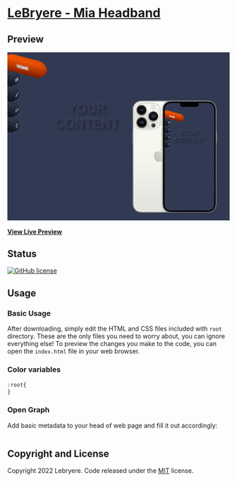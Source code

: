 # [LeBryere - Mia Headband](https://lebryere.github.io/headband.github.io/)

## Preview

[![Resume Preview](https://raw.githubusercontent.com/LeBryere/3D-menu/master/preview.png)](https://lebryere.github.io/headband.github.io/)

**[View Live Preview](https://lebryere.github.io/headband.github.io/)**

## Status

[![GitHub license](https://img.shields.io/badge/license-MIT-green?&style=plastic)](https://raw.githubusercontent.com/LeBryere/headband/master/LICENSE)

## Usage

### Basic Usage

After downloading, simply edit the HTML and CSS files included with `root` directory. These are the only files you need to worry about, you can ignore everything else! To preview the changes you make to the code, you can open the `index.html` file in your web browser.

### Color variables
```
:root{
}
```
### Open Graph

Add basic metadata to your head of web page and fill it out accordingly:
```

```
 
## Copyright and License

Copyright 2022 Lebryere. Code released under the [MIT](https://raw.githubusercontent.com/LeBryere/headband/master/LICENSE) license.
